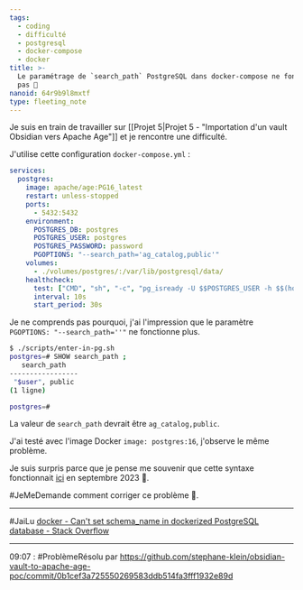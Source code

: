 ```yaml
---
tags:
  - coding
  - difficulté
  - postgresql
  - docker-compose
  - docker
title: >-
  Le paramétrage de `search_path` PostgreSQL dans docker-compose ne fonctionne
  pas 🤨
nanoid: 64r9b9l8mxtf
type: fleeting_note
---
```

Je suis en train de travailler sur [[Projet 5|Projet 5 - "Importation d'un vault Obsidian vers Apache Age"]] et je rencontre une difficulté.

J'utilise cette configuration `docker-compose.yml`  :

```yaml
services:
  postgres:
    image: apache/age:PG16_latest
    restart: unless-stopped
    ports:
      - 5432:5432
    environment:
      POSTGRES_DB: postgres
      POSTGRES_USER: postgres
      POSTGRES_PASSWORD: password
      PGOPTIONS: "--search_path='ag_catalog,public'"
    volumes:
      - ./volumes/postgres/:/var/lib/postgresql/data/
    healthcheck:
      test: ["CMD", "sh", "-c", "pg_isready -U $$POSTGRES_USER -h $$(hostname -i)"]
      interval: 10s
      start_period: 30s
```

Je ne comprends pas pourquoi, j'ai l'impression que le paramètre `PGOPTIONS: "--search_path=''"` ne fonctionne plus.

```sh
$ ./scripts/enter-in-pg.sh
postgres=# SHOW search_path ;
   search_path
-----------------
 "$user", public
(1 ligne)

postgres=#
```

La valeur de `search_path` devrait être `ag_catalog,public`.

J'ai testé avec l'image Docker `image: postgres:16`, j'observe le même problème.

Je suis surpris parce que je pense me souvenir que cette syntaxe fonctionnait [ici](https://github.com/stephane-klein/sveltekit-user-auth-postgres-rls-skeleton/blob/621b76062c1700bd20329a2b27d1e5d015f10dae/docker-compose.yml#L12) en septembre 2023 🤔.

#JeMeDemande comment corriger ce problème 🤔.

---

#JaiLu [docker - Can't set schema_name in dockerized PostgreSQL database - Stack Overflow](https://stackoverflow.com/questions/48735232/cant-set-schema-name-in-dockerized-postgresql-database)

---
09:07 : #ProblèmeRésolu par https://github.com/stephane-klein/obsidian-vault-to-apache-age-poc/commit/0b1cef3a725550269583ddb514fa3fff1932e89d
